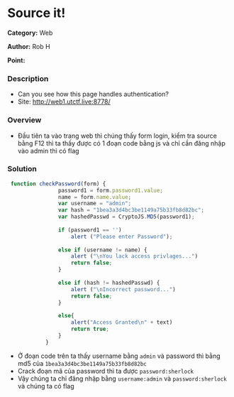 Source it!
===

**Category:** Web

**Author:**  Rob H

**Point:**

### Description
- Can you see how this page handles authentication?
- Site: http://web1.utctf.live:8778/

### Overview
- Đầu tiên ta vào trang web thì chúng thấy form login, kiểm tra source bằng F12 thì ta thấy được có 1 đoạn code bằng js và chỉ cần đăng nhập vào admin thì có flag

### Solution
```js
 function checkPassword(form) { 
                password1 = form.password1.value; 
                name = form.name.value;
                var username = "admin";
                var hash = "1bea3a3d4bc3be1149a75b33fb8d82bc"; 
                var hashedPasswd = CryptoJS.MD5(password1);
   
                if (password1 == '') 
                    alert ("Please enter Password"); 
              
                else if (username != name) { 
                    alert ("\nYou lack access privlages...") 
                    return false; 
                }
                     
                else if (hash != hashedPasswd) { 
                    alert ("\nIncorrect password...") 
                    return false; 
                } 
  
                else{ 
                    alert("Access Granted\n" + text) 
                    return true; 
                } 
            } 
```
- Ở đoạn code trên ta thấy username bằng `admin` và password thì bằng md5 của `1bea3a3d4bc3be1149a75b33fb8d82bc`
- Crack đoạn mã của password thì ta được `password:sherlock`
- Vậy chúng ta chỉ đăng nhập bằng `username:admin` và `password:sherlock` và chúng ta có flag